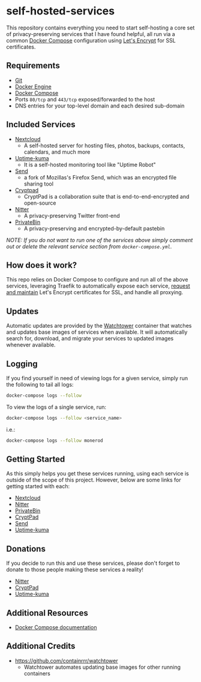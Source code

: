 # self-hosted-services

This repository contains everything you need to start self-hosting a core set of privacy-preserving services that I have found helpful, all run via a common [Docker Compose](https://docs.docker.com/compose/) configuration using [Let's Encrypt](https://letsencrypt.org/) for SSL certificates.

## Requirements

- [Git](https://git-scm.com/downloads)
- [Docker Engine](https://docs.docker.com/engine/install/)
- [Docker Compose](https://docs.docker.com/compose/install/)
- Ports `80/tcp` and `443/tcp` exposed/forwarded to the host
- DNS entries for your top-level domain and each desired sub-domain

## Included Services

- [Nextcloud](https://github.com/nextcloud/server)
  - A self-hosted server for hosting files, photos, backups, contacts, calendars, and much more
- [Uptime-kuma](https://github.com/louislam/uptime-kuma)
  - It is a self-hosted monitoring tool like "Uptime Robot"
- [Send](https://github.com/timvisee/send)
  - a fork of Mozillas's Firefox Send, which was an encrypted file sharing tool
- [Cryptpad](https://github.com/xwiki-labs/cryptpad)
  - CryptPad is a collaboration suite that is end-to-end-encrypted and open-source
- [Nitter](https://github.com/zedeus/nitter)
  - A privacy-preserving Twitter front-end
- [PrivateBin](https://privatebin.info/)
  - A privacy-preserving and encrypted-by-default pastebin

_NOTE: If you do not want to run one of the services above simply comment out or delete the relevant service section from `docker-compose.yml`._

## How does it work?

This repo relies on Docker Compose to configure and run all of the above services, leveraging Traefik to automatically expose each service, [request and maintain](https://doc.traefik.io/traefik/user-guides/docker-compose/acme-tls/) Let's Encrypt certificates for SSL, and handle all proxying.

## Updates

Automatic updates are provided by the [Watchtower](https://containrrr.dev/watchtower/) container that watches and updates base images of services when available. It will automatically search for, download, and migrate your services to updated images whenever available.

## Logging

If you find yourself in need of viewing logs for a given service, simply run the following to tail all logs:

```bash
docker-compose logs --follow
```

To view the logs of a single service, run:

```bash
docker-compose logs --follow <service_name>
```

i.e.:

```bash
docker-compose logs --follow monerod
```

## Getting Started

As this simply helps you get these services running, using each service is outside of the scope of this project. However, below are some links for getting started with each:

- [Nextcloud](https://docs.nextcloud.com/server/21/user_manual/en/)
- [Nitter](https://nitter.net/about)
- [PrivateBin](https://privatebin.info/)
- [CryptPad](https://docs.cryptpad.fr/en/index.html)
- [Send](https://github.com/timvisee/send/tree/master/docs)
- [Uptime-kuma](https://github.com/louislam/uptime-kuma/wiki/)

## Donations

If you decide to run this and use these services, please don't forget to donate to those people making these services a reality!

- [Nitter](https://github.com/zedeus/nitter#nitter)
- [CryptPad](https://github.com/xwiki-labs/cryptpad)
- [Uptime-kuma](https://opencollective.com/uptime-kuma)

## Additional Resources

- [Docker Compose documentation](https://docs.docker.com/compose/)

## Additional Credits

- https://github.com/containrrr/watchtower
  - Watchtower automates updating base images for other running containers
